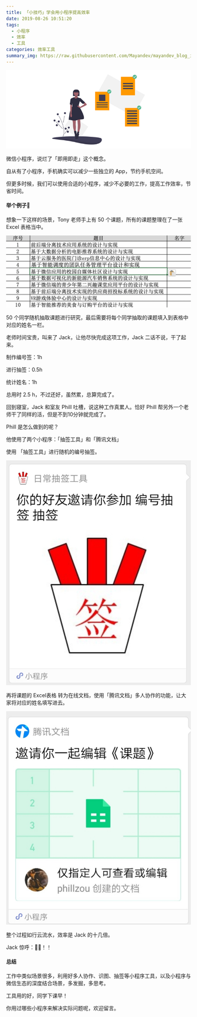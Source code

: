 ```yaml
---
title: 「小技巧」学会用小程序提高效率
date: 2019-08-26 10:51:20
tags:
  - 小程序
  - 效率
  - 工具
categories: 效率工具
summary_img: https://raw.githubusercontent.com/Mayandev/mayandev_blog_image/master/blog/use-mini-program-improve-effect-0.png
---
```


![](https://raw.githubusercontent.com/Mayandev/mayandev_blog_image/master/blog/use-mini-program-improve-effect-0.png)



微信小程序，说烂了「即用即走」这个概念。

自从有了小程序，手机确实可以减少一些独立的 App，节约手机空间。

但更多时候，我们可以使用合适的小程序，减少不必要的工作，提高工作效率，节省时间。

#### 举个例子🌰

想象一下这样的场景，Tony 老师手上有 50 个课题，所有的课题整理在了一张 Excel 表格当中。

![](https://raw.githubusercontent.com/Mayandev/mayandev_blog_image/master/blog/use-mini-program-improve-effect-1.png)

50 个同学随机抽取课题进行研究，最后需要将每个同学抽取的课题填入到表格中对应的姓名一栏。

老师时间宝贵，叫来了 Jack，让他尽快完成这项工作，Jack 二话不说，干了起来。

制作编号签：1h

进行抽签：0.5h

统计姓名：1h

总用时 2.5 h，不过还好，虽然累，总算完成了。

回到寝室，Jack 和室友 Phill 吐槽，说这种工作真累人。恰好 Phill 帮另外一个老师干了同样的活，但是不到10分钟就完成了。

Phill 是怎么做到的呢？

他使用了两个小程序：「抽签工具」和「腾讯文档」

使用 「抽签工具」进行随机的编号抽签。

![](https://raw.githubusercontent.com/Mayandev/mayandev_blog_image/master/blog/use-mini-program-improve-effect-2.png)

再将课题的 Excel表格 转为在线文档，使用「腾讯文档」多人协作的功能，让大家将对应的姓名填写进去。

![](https://raw.githubusercontent.com/Mayandev/mayandev_blog_image/master/blog/use-mini-program-improve-effect-3.png)

整个过程如行云流水，效率是 Jack 的十几倍。

Jack 惊呼：🐂🍺！！

#### 总结

工作中类似场景很多，利用好多人协作、识图、抽签等小程序工具，以及小程序与微信生态的深度结合场景，多发掘，多思考。

工具用的好，同学下课早！

你用过哪些小程序来解决实际问题呢，欢迎留言。